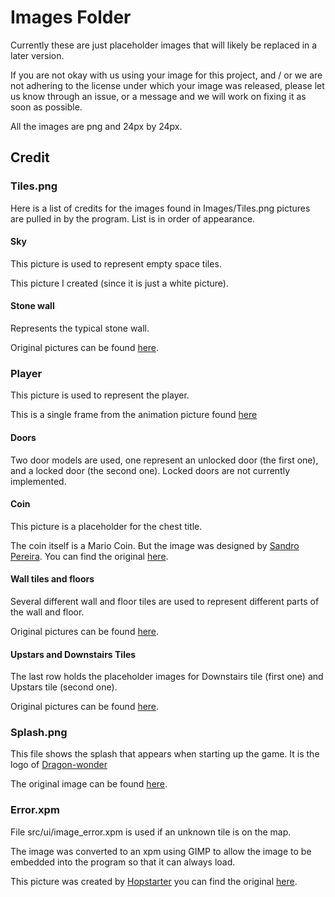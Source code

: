 # Images Folder

Currently these are just placeholder images that will likely be replaced in a later version.

If you are not okay with us using your image for this project, and / or we are not adhering to the license under which your image was released, please let us know through an issue, or a message and we will work on fixing it as soon as possible.

All the images are png and 24px by 24px.

## Credit

### Tiles.png

Here is a list of credits for the images found in Images/Tiles.png pictures are pulled in by the program. List is in order of appearance.  

#### Sky

This picture is used to represent empty space tiles.

This picture I created (since it is just a white picture).

#### Stone wall

Represents the typical stone wall.

Original pictures can be found [here](http://www.it.murdoch.edu.au/units/ICT207/nominations/previous/Tavern%20Defender/executable/textures/brick%20paving.png).

### Player

This picture is used to represent the player.

This is a single frame from the animation picture found [here](http://www.2dgameartguru.com/2011/12/game-assets.html)

#### Doors

Two door models are used, one represent an unlocked door (the first one), and a locked door (the second one). Locked doors are not currently implemented.  

#### Coin

This picture is a placeholder for the chest title.

The coin itself is a Mario Coin. But the image was designed by [Sandro Pereira](http://sandrodcpereira.deviantart.com/?rnrd=50936). You can find the original [here](http://findicons.com/icon/423492/retro_coin).

#### Wall tiles and floors

Several different wall and floor tiles are used to represent different parts of the wall and floor.

Original pictures can be found [here](http://www.it.murdoch.edu.au/units/ICT207/nominations/previous/Tavern%20Defender/executable/textures/brick%20paving.png).

#### Upstars and Downstairs Tiles

The last row holds the placeholder images for Downstairs tile (first one) and Upstars tile (second one).

Original pictures can be found [here](http://www.it.murdoch.edu.au/units/ICT207/nominations/previous/Tavern%20Defender/executable/textures/brick%20paving.png).

### Splash.png

This file shows the splash that appears when starting up the game. It is the logo of [Dragon-wonder](https://github.com/Dragon-Wonder)

The original image can be found [here](https://pixabay.com/vectors/dragon-ying-yang-circle-black-34167/).

### Error.xpm

File src/ui/image_error.xpm is used if an unknown tile is on the map.

The image was converted to an xpm using GIMP to allow the image to be embedded into the program so that it can always load.

This picture was created by [Hopstarter](http://hopstarter.deviantart.com/) you can find the original [here](http://www.iconarchive.com/show/button-icons-by-hopstarter/Button-Close-icon.html).
